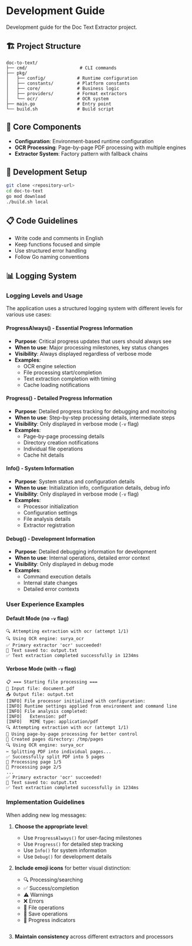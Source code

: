 # Development Guide

Development guide for the Doc Text Extractor project.

## 🏗️ Project Structure

```
doc-to-text/
├── cmd/                    # CLI commands
├── pkg/
│   ├── config/            # Runtime configuration
│   ├── constants/         # Platform constants
│   ├── core/              # Business logic
│   ├── providers/         # Format extractors
│   └── ocr/               # OCR system
├── main.go                # Entry point
└── build.sh               # Build script
```

## 🔧 Core Components

- **Configuration**: Environment-based runtime configuration
- **OCR Processing**: Page-by-page PDF processing with multiple engines
- **Extractor System**: Factory pattern with fallback chains

## 🚀 Development Setup

```bash
git clone <repository-url>
cd doc-to-text
go mod download
./build.sh local
```

## 📋 Code Guidelines

- Write code and comments in English
- Keep functions focused and simple
- Use structured error handling
- Follow Go naming conventions

## 📊 Logging System

### Logging Levels and Usage

The application uses a structured logging system with different levels for various use cases:

#### **ProgressAlways()** - Essential Progress Information
- **Purpose**: Critical progress updates that users should always see
- **When to use**: Major processing milestones, key status changes
- **Visibility**: Always displayed regardless of verbose mode
- **Examples**:
  - OCR engine selection
  - File processing start/completion
  - Text extraction completion with timing
  - Cache loading notifications

#### **Progress()** - Detailed Progress Information  
- **Purpose**: Detailed progress tracking for debugging and monitoring
- **When to use**: Step-by-step processing details, intermediate steps
- **Visibility**: Only displayed in verbose mode (`-v` flag)
- **Examples**:
  - Page-by-page processing details
  - Directory creation notifications
  - Individual file operations
  - Cache hit details

#### **Info()** - System Information
- **Purpose**: System status and configuration details
- **When to use**: Initialization info, configuration details, debug info
- **Visibility**: Only displayed in verbose mode (`-v` flag)
- **Examples**:
  - Processor initialization
  - Configuration settings
  - File analysis details
  - Extractor registration

#### **Debug()** - Development Information
- **Purpose**: Detailed debugging information for development
- **When to use**: Internal operations, detailed error context
- **Visibility**: Only displayed in debug mode
- **Examples**:
  - Command execution details
  - Internal state changes
  - Detailed error contexts

### User Experience Examples

#### Default Mode (no `-v` flag)
```
🔍 Attempting extraction with ocr (attempt 1/1)
🔍 Using OCR engine: surya_ocr
✅ Primary extractor 'ocr' succeeded!
💾 Text saved to: output.txt
✅ Text extraction completed successfully in 1234ms
```

#### Verbose Mode (with `-v` flag)
```
📋 === Starting file processing ===
📂 Input file: document.pdf
📤 Output file: output.txt
[INFO] File processor initialized with configuration:
[INFO] Runtime settings applied from environment and command line
[INFO] File analysis completed:
[INFO]   Extension: pdf
[INFO]   MIME type: application/pdf
🔍 Attempting extraction with ocr (attempt 1/1)
📄 Using page-by-page processing for better control
📂 Created pages directory: /tmp/pages
🔍 Using OCR engine: surya_ocr
✂️ Splitting PDF into individual pages...
✅ Successfully split PDF into 5 pages
📄 Processing page 1/5
📄 Processing page 2/5
...
✅ Primary extractor 'ocr' succeeded!
💾 Text saved to: output.txt
✅ Text extraction completed successfully in 1234ms
```

### Implementation Guidelines

When adding new log messages:

1. **Choose the appropriate level**:
   - Use `ProgressAlways()` for user-facing milestones
   - Use `Progress()` for detailed step tracking
   - Use `Info()` for system information
   - Use `Debug()` for development details

2. **Include emoji icons** for better visual distinction:
   - 🔍 Processing/searching
   - ✅ Success/completion
   - ⚠️ Warnings
   - ❌ Errors
   - 📂 File operations
   - 💾 Save operations
   - 🔄 Progress indicators
   ```

3. **Maintain consistency** across different extractors and processors 